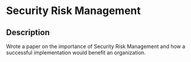 <h1>Security Risk Management</h1>



<h2>Description</h2>
Wrote a paper on the importance of Security Risk Management and how a successful implementation would benefit an organization.
<br />
